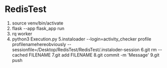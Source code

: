 # RedisTest
1. source venv/bin/activate
2. flask --app  flask_app run
3. rq worker
4. python3 Execution.py
5.instaloader --login=activity_checker profile profilenamehereobviously --sessionfile=/Desktop/RedisTest/RedisTest/.instaloder-session
6.git rm --cached FILENAME
7.git add FILENAME
8.git commit -m 'Message' 
9.git push
